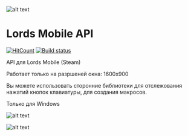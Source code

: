 ![alt text](https://i.ibb.co/Y7vfHq0/image.png)

# Lords Mobile API
[![HitCount](http://hits.dwyl.com/Nekiplay/https://githubcom/Nekiplay/LordsMobileAPI.svg)](http://hits.dwyl.com/Nekiplay/https://githubcom/Nekiplay/LordsMobileAPI)
[![Build status](https://ci.appveyor.com/api/projects/status/gnrlqsxr2xda5c5l?svg=true)](https://ci.appveyor.com/project/Nekiplay/lordsmobileapi)

API для Lords Mobile (Steam)

Работает только на разршеней окна: 1600x900

Вы можете использовать сторонние библиотеки для отслежования нажатий кнопок клавиатуры, для создания макросов.

Только для Windows

![alt text](https://i.ibb.co/X8D79sQ/image.png)

![alt text](https://i.ibb.co/C70XNBC/image.png)
